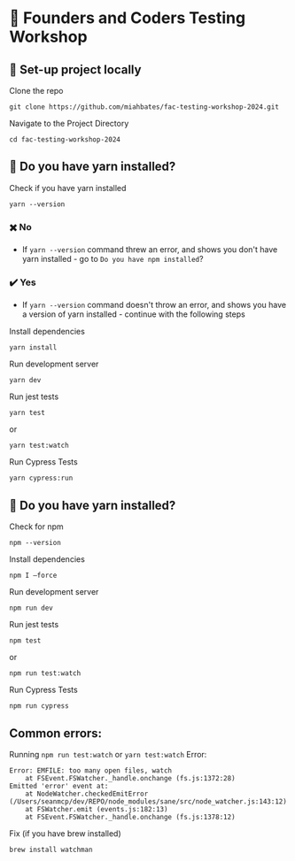 # 🧪 Founders and Coders Testing Workshop

## 🔨 Set-up project locally

Clone the repo
```
git clone https://github.com/miahbates/fac-testing-workshop-2024.git
```

Navigate to the Project Directory
```
cd fac-testing-workshop-2024
```

## 🤔 Do you have yarn installed?
Check if you have yarn installed
```
yarn --version
```

### ✖️ No
*  If `yarn --version` command threw an error, and shows you don't have yarn installed - go to `Do you have npm installed`?

### ✔️ Yes
* If `yarn --version` command doesn't throw an error, and shows you have a version of yarn installed - continue with the following steps

Install dependencies
```
yarn install
```

Run development server
```
yarn dev
```

Run jest tests
```
yarn test
```

or

```
yarn test:watch
```

Run Cypress Tests
```
yarn cypress:run
```

## 🤔 Do you have yarn installed?
Check for npm 
```
npm --version
```

Install dependencies
```
npm I —force
```

Run development server
```
npm run dev
```

Run jest tests
```
npm test
```

or

```
npm run test:watch
```

Run Cypress Tests
```
npm run cypress
```

## Common errors:

Running `npm run test:watch` or `yarn test:watch`
Error:
```
Error: EMFILE: too many open files, watch
    at FSEvent.FSWatcher._handle.onchange (fs.js:1372:28)
Emitted 'error' event at:
    at NodeWatcher.checkedEmitError (/Users/seanmcp/dev/REPO/node_modules/sane/src/node_watcher.js:143:12)
    at FSWatcher.emit (events.js:182:13)
    at FSEvent.FSWatcher._handle.onchange (fs.js:1378:12)
```
Fix (if you have brew installed)
```
brew install watchman
```
